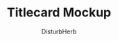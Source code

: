 ---
media: "images/art/disturbherb/parka_mockup.png"
title: Titlecard Mockup
author: [DisturbHerb]
desc: An unused titlecard mockup.
---